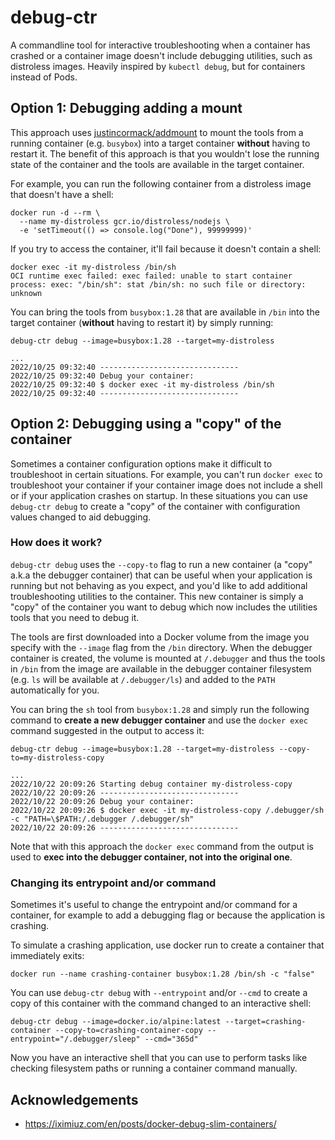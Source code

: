 # debug-ctr

A commandline tool for interactive troubleshooting when a container has crashed or a container image doesn't include debugging utilities, such as distroless images. Heavily inspired by `kubectl debug`, but for containers instead of Pods.

## Option 1: Debugging adding a mount

This approach uses [justincormack/addmount](https://github.com/justincormack/addmount) to mount the tools from a running container (e.g. `busybox`) into a target container **without** having to restart it.
The benefit of this approach is that you wouldn't lose the running state of the container and the tools are available in the target container.

For example, you can run the following container from a distroless image that doesn't have a shell:

```shell
docker run -d --rm \
  --name my-distroless gcr.io/distroless/nodejs \
  -e 'setTimeout(() => console.log("Done"), 99999999)'
```

If you try to access the container, it'll fail because it doesn't contain a shell:

```shell
docker exec -it my-distroless /bin/sh
OCI runtime exec failed: exec failed: unable to start container process: exec: "/bin/sh": stat /bin/sh: no such file or directory: unknown
```

You can bring the tools from `busybox:1.28` that are available in `/bin` into the target container (**without** having to restart it) by simply running:

```shell
debug-ctr debug --image=busybox:1.28 --target=my-distroless

...
2022/10/25 09:32:40 -------------------------------
2022/10/25 09:32:40 Debug your container:
2022/10/25 09:32:40 $ docker exec -it my-distroless /bin/sh
2022/10/25 09:32:40 -------------------------------
```

## Option 2: Debugging using a "copy" of the container

Sometimes a container configuration options make it difficult to troubleshoot in certain situations. For example, you can't run `docker exec` to troubleshoot your container if your container image does not include a shell or if your application crashes on startup. In these situations you can use `debug-ctr debug` to create a "copy" of the container with configuration values changed to aid debugging.

### How does it work?

`debug-ctr debug` uses the `--copy-to` flag to run a new container (a "copy" a.k.a the debugger container) that can be useful when your application is running but not behaving as you expect, and you'd like to add additional troubleshooting utilities to the container. This new container is simply a "copy" of the container you want to debug which now includes the utilities tools that you need to debug it.

The tools are first downloaded into a Docker volume from the image you specify with the `--image` flag from the `/bin` directory. When the debugger container is created, the volume is mounted at `/.debugger` and thus the tools in `/bin` from the image are available in the debugger container filesystem (e.g. `ls` will be available at `/.debugger/ls`) and added to the `PATH` automatically for you.

You can bring the `sh` tool from `busybox:1.28` and simply run the following command to **create a new debugger container** and use the `docker exec` command suggested in the output to access it:

```shell
debug-ctr debug --image=busybox:1.28 --target=my-distroless --copy-to=my-distroless-copy

...
2022/10/22 20:09:26 Starting debug container my-distroless-copy
2022/10/22 20:09:26 -------------------------------
2022/10/22 20:09:26 Debug your container:
2022/10/22 20:09:26 $ docker exec -it my-distroless-copy /.debugger/sh -c "PATH=\$PATH:/.debugger /.debugger/sh"
2022/10/22 20:09:26 -------------------------------
```

Note that with this approach the `docker exec` command from the output is used to **exec into the debugger container, not into the original one**.

### Changing its entrypoint and/or command

Sometimes it's useful to change the entrypoint and/or command for a container, for example to add a debugging flag or because the application is crashing.

To simulate a crashing application, use docker run to create a container that immediately exits:

```shell
docker run --name crashing-container busybox:1.28 /bin/sh -c "false"
```

You can use `debug-ctr debug` with `--entrypoint` and/or `--cmd` to create a copy of this container with the command changed to an interactive shell:

```shell
debug-ctr debug --image=docker.io/alpine:latest --target=crashing-container --copy-to=crashing-container-copy --entrypoint="/.debugger/sleep" --cmd="365d"
```

Now you have an interactive shell that you can use to perform tasks like checking filesystem paths or running a container command manually.

## Acknowledgements

- https://iximiuz.com/en/posts/docker-debug-slim-containers/
